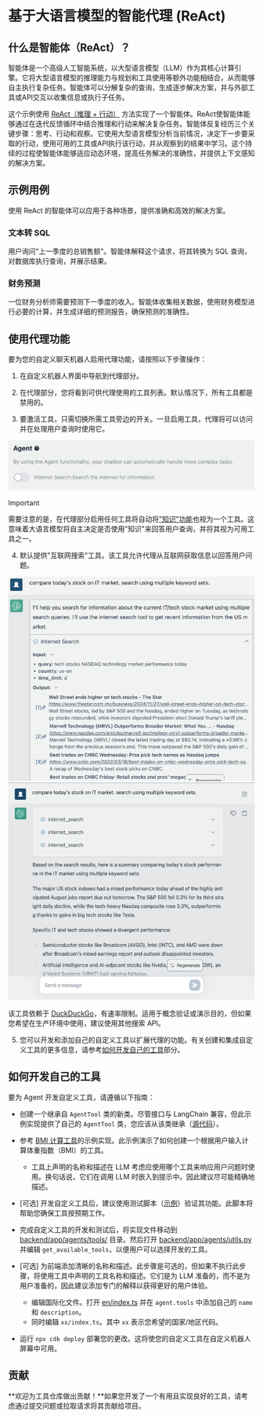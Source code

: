 # 基于大语言模型的智能代理 (ReAct)

## 什么是智能体（ReAct）？

智能体是一个高级人工智能系统，以大型语言模型（LLM）作为其核心计算引擎。它将大型语言模型的推理能力与规划和工具使用等额外功能相结合，从而能够自主执行复杂任务。智能体可以分解复杂的查询，生成逐步解决方案，并与外部工具或API交互以收集信息或执行子任务。

这个示例使用 [ReAct（推理 + 行动）](https://www.promptingguide.ai/techniques/react) 方法实现了一个智能体。ReAct使智能体能够通过在迭代反馈循环中结合推理和行动来解决复杂任务。智能体反复经历三个关键步骤：思考、行动和观察。它使用大型语言模型分析当前情况，决定下一步要采取的行动，使用可用的工具或API执行该行动，并从观察到的结果中学习。这个持续的过程使智能体能够适应动态环境，提高任务解决的准确性，并提供上下文感知的解决方案。

## 示例用例

使用 ReAct 的智能体可以应用于各种场景，提供准确和高效的解决方案。

### 文本转 SQL

用户询问"上一季度的总销售额"。智能体解释这个请求，将其转换为 SQL 查询，对数据库执行查询，并展示结果。

### 财务预测

一位财务分析师需要预测下一季度的收入。智能体收集相关数据，使用财务模型进行必要的计算，并生成详细的预测报告，确保预测的准确性。

## 使用代理功能

要为您的自定义聊天机器人启用代理功能，请按照以下步骤操作：

1. 在自定义机器人界面中导航到代理部分。

2. 在代理部分，您将看到可供代理使用的工具列表。默认情况下，所有工具都是禁用的。

3. 要激活工具，只需切换所需工具旁边的开关。一旦启用工具，代理将可以访问并在处理用户查询时使用它。

![](./imgs/agent_tools.png)

> [!Important]
> 需要注意的是，在代理部分启用任何工具将自动将["知识"功能](https://aws.amazon.com/what-is/retrieval-augmented-generation/)也视为一个工具。这意味着大语言模型将自主决定是否使用"知识"来回答用户查询，并将其视为可用工具之一。

4. 默认提供"互联网搜索"工具。该工具允许代理从互联网获取信息以回答用户问题。

![](./imgs/agent1.png)
![](./imgs/agent2.png)

该工具依赖于 [DuckDuckGo](https://duckduckgo.com/)，有速率限制。适用于概念验证或演示目的，但如果您希望在生产环境中使用，建议使用其他搜索 API。

5. 您可以开发和添加自己的自定义工具以扩展代理的功能。有关创建和集成自定义工具的更多信息，请参考[如何开发自己的工具](#how-to-develop-your-own-tools)部分。

## 如何开发自己的工具

要为 Agent 开发自定义工具，请遵循以下指南：

- 创建一个继承自 `AgentTool` 类的新类。尽管接口与 LangChain 兼容，但此示例实现提供了自己的 `AgentTool` 类，您应该从该类继承（[源代码](../backend/app/agents/tools/agent_tool.py)）。

- 参考 [BMI 计算工具](../examples/agents/tools/bmi/bmi.py)的示例实现。此示例演示了如何创建一个根据用户输入计算体重指数（BMI）的工具。

  - 工具上声明的名称和描述在 LLM 考虑应使用哪个工具来响应用户问题时使用。换句话说，它们在调用 LLM 时嵌入到提示中。因此建议尽可能精确地描述。

- [可选] 开发自定义工具后，建议使用测试脚本（[示例](../examples/agents/tools/bmi/test_bmi.py)）验证其功能。此脚本将帮助您确保工具按预期工作。

- 完成自定义工具的开发和测试后，将实现文件移动到 [backend/app/agents/tools/](../backend/app/agents/tools/) 目录。然后打开 [backend/app/agents/utils.py](../backend/app/agents/utils.py) 并编辑 `get_available_tools`，以便用户可以选择开发的工具。

- [可选] 为前端添加清晰的名称和描述。此步骤是可选的，但如果不执行此步骤，将使用工具中声明的工具名称和描述。它们是为 LLM 准备的，而不是为用户准备的，因此建议添加专门的解释以获得更好的用户体验。

  - 编辑国际化文件。打开 [en/index.ts](../frontend/src/i18n/en/index.ts) 并在 `agent.tools` 中添加自己的 `name` 和 `description`。
  - 同时编辑 `xx/index.ts`。其中 `xx` 表示您希望的国家/地区代码。

- 运行 `npx cdk deploy` 部署您的更改。这将使您的自定义工具在自定义机器人屏幕中可用。

## 贡献

**欢迎为工具仓库做出贡献！**如果您开发了一个有用且实现良好的工具，请考虑通过提交问题或拉取请求将其贡献给项目。